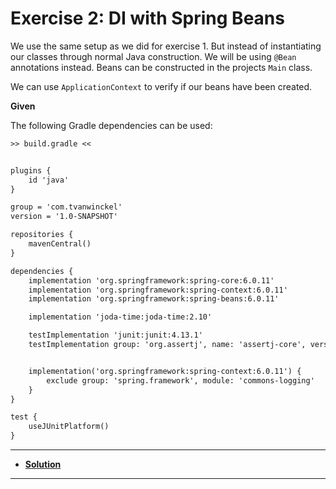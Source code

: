 # Exercise 2: DI with Spring Beans

We use the same setup as we did for exercise 1. But instead of instantiating our classes through normal Java construction. We will be using ``@Bean`` annotations instead. Beans can be constructed in the projects ``Main`` class.

We can use ``ApplicationContext`` to verify if our beans have been created.

**Given**

The following Gradle dependencies can be used:

```txt
>> build.gradle <<


plugins {
    id 'java'
}

group = 'com.tvanwinckel'
version = '1.0-SNAPSHOT'

repositories {
    mavenCentral()
}

dependencies {
    implementation 'org.springframework:spring-core:6.0.11'
    implementation 'org.springframework:spring-context:6.0.11'
    implementation 'org.springframework:spring-beans:6.0.11'

    implementation 'joda-time:joda-time:2.10'

    testImplementation 'junit:junit:4.13.1'
    testImplementation group: 'org.assertj', name: 'assertj-core', version: '3.6.1'


    implementation('org.springframework:spring-context:6.0.11') {
        exclude group: 'spring.framework', module: 'commons-logging'
    }
}

test {
    useJUnitPlatform()
}
```

---

* **[Solution](https://github.com/tvanwinckel/intro-spring-core/blob/main/exercises/solutions/solution_2.md)**

---